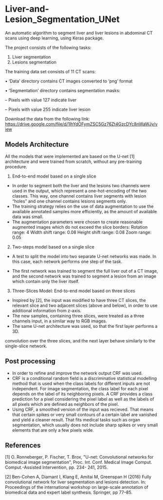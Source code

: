 # Liver-and-Lesion_Segmentation_UNet

An automatic algorithm to segment liver and liver lesions in abdominal CT scans using deep learning, using Keras package.

The project consists of the following tasks:
1. Liver segmentation
2. Lesions segmentation

The training data set consists of 11 CT scans:

• ‘Data’ directory contains CT images converted to ‘png’ format

• ‘Segmentation’ directory contains segmentation masks:

– Pixels with value 127 indicate liver

– Pixels with value 255 indicate liver lesion

Download the data from the following link: https://drive.google.com/file/d/1lhYdOFymZSC5Gz76Zt4GzcDYc8nWaWJv/view


## Models Architecture
All the models that were implemented are based on the U-net [1] architecture and were trained from scratch, without any pre-training procedure.

1. End-to-end model based on a single slice
- In order to segment both the liver and the lesions two channels were used in the output, which represent a one-hot-encoding of the two classes. This way, one channel contains liver segments with lesion “holes” and one channel contains lesions segments only.
- The training strategy relies on the use of data augmentation to use the available annotated samples more efficiently, as the amount of available data was small.
- The augmentation parameters were chosen to create reasonable augmented images which do not exceed the slice borders:
  Rotation range: 4
  Width shift range: 0.08
  Height shift range: 0.08
  Zoom range: 0.05

2. Two-steps model based on a single slice
- A test to split the model into two separate U-net networks was made. In this case, each network performs one step of the task.

- The first network was trained to segment the full liver out of a CT image, and the second network was trained to segment a lesion from an image which contain
only the liver itself.

3. Three-Slices Model: End-to-end model based on three slices
- Inspired by [2], the input was modified to have three CT slices, the relevant slice and two adjacent slices (above and below), in order to use additional
information from z-axis.
- The new samples, containing three slices, were treated as a three channels input, in a similar way to RGB images.
- The same U-net architecture was used, so that the first layer performs a 3D.

convolution over the three slices, and the next layer behave similarly to the single-slice network.

## Post processing
- In order to refine and improve the network output CRF was used.
- CRF is a conditional random field is a discriminative statistical modelling method that is used when the class labels for different inputs are not independent. For image
segmentation, the class label for each pixel depends on the label of its neighboring pixels.
A CRF provides a class prediction for a pixel considering the pixel label as well as the labels of all pixels which are defined as neighbors of the pixel.
- Using CRF, a smoothed version of the input was recieved. That means that certain spikes or very small contours of a certain label are vanished and yield a cleaner result. That fits medical tasks such as organ segmentation, which usually does not include sharp spikes or very small elements that are only a few pixels wide.


## References 
[1] O. Ronneberger, P. Fischer, T. Brox, "U-net: Convolutional networks for biomedical image segmentation", Proc. Int. Conf. Medical Image Comput. Comput.-Assisted Intervention, pp. 234-
241, 2015.

[2] Ben-Cohen A, Diamant I, Klang E, Amitai M, Greenspan H (2016) Fully convolutional network for liver segmentation and lesions detection. In: Proceedings of the international workshop on large-scale annotation of biomedical data and expert label synthesis. Springer, pp 77–85.
